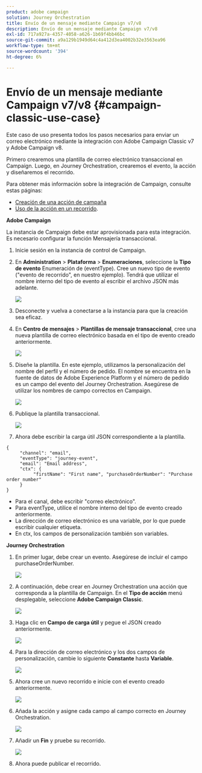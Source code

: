 ```yaml
---
product: adobe campaign
solution: Journey Orchestration
title: Envío de un mensaje mediante Campaign v7/v8
description: Envío de un mensaje mediante Campaign v7/v8
exl-id: 717a927a-4357-4058-a626-1b69f4bb46bc
source-git-commit: a9a129b1949d64c4a412d3ea4002b32e3563ea96
workflow-type: tm+mt
source-wordcount: '394'
ht-degree: 6%

---
```


# Envío de un mensaje mediante Campaign v7/v8 {#campaign-classic-use-case}

Este caso de uso presenta todos los pasos necesarios para enviar un correo electrónico mediante la integración con Adobe Campaign Classic v7 y Adobe Campaign v8.

Primero crearemos una plantilla de correo electrónico transaccional en Campaign. Luego, en Journey Orchestration, crearemos el evento, la acción y diseñaremos el recorrido.

Para obtener más información sobre la integración de Campaign, consulte estas páginas:

* [Creación de una acción de campaña](../action/acc-action.md)
* [Uso de la acción en un recorrido](../building-journeys/using-adobe-campaign-classic.md).

**Adobe Campaign**

La instancia de Campaign debe estar aprovisionada para esta integración. Es necesario configurar la función Mensajería transaccional.

1. Inicie sesión en la instancia de control de Campaign.

1. En **Administration** > **Plataforma** > **Enumeraciones**, seleccione la **Tipo de evento** Enumeración de (eventType). Cree un nuevo tipo de evento (&quot;evento de recorrido&quot;, en nuestro ejemplo). Tendrá que utilizar el nombre interno del tipo de evento al escribir el archivo JSON más adelante.

   ![](../assets/accintegration-uc-1.png)

1. Desconecte y vuelva a conectarse a la instancia para que la creación sea eficaz.

1. En **Centro de mensajes** > **Plantillas de mensaje transaccional**, cree una nueva plantilla de correo electrónico basada en el tipo de evento creado anteriormente.

   ![](../assets/accintegration-uc-2.png)

1. Diseñe la plantilla. En este ejemplo, utilizamos la personalización del nombre del perfil y el número de pedido. El nombre se encuentra en la fuente de datos de Adobe Experience Platform y el número de pedido es un campo del evento del Journey Orchestration. Asegúrese de utilizar los nombres de campo correctos en Campaign.

   ![](../assets/accintegration-uc-3.png)

1. Publique la plantilla transaccional.

   ![](../assets/accintegration-uc-4.png)

1. Ahora debe escribir la carga útil JSON correspondiente a la plantilla.

```
{
     "channel": "email",
     "eventType": "journey-event",
     "email": "Email address",
     "ctx": {
          "firstName": "First name", "purchaseOrderNumber": "Purchase order number"
     }
}
```

* Para el canal, debe escribir &quot;correo electrónico&quot;.
* Para eventType, utilice el nombre interno del tipo de evento creado anteriormente.
* La dirección de correo electrónico es una variable, por lo que puede escribir cualquier etiqueta.
* En ctx, los campos de personalización también son variables.

**Journey Orchestration**

1. En primer lugar, debe crear un evento. Asegúrese de incluir el campo purchaseOrderNumber.

   ![](../assets/accintegration-uc-5.png)

1. A continuación, debe crear en Journey Orchestration una acción que corresponda a la plantilla de Campaign. En el **Tipo de acción** menú desplegable, seleccione **Adobe Campaign Classic**.

   ![](../assets/accintegration-uc-6.png)

1. Haga clic en **Campo de carga útil** y pegue el JSON creado anteriormente.

   ![](../assets/accintegration-uc-7.png)

1. Para la dirección de correo electrónico y los dos campos de personalización, cambie lo siguiente **Constante** hasta **Variable**.

   ![](../assets/accintegration-uc-8.png)

1. Ahora cree un nuevo recorrido e inicie con el evento creado anteriormente.

   ![](../assets/accintegration-uc-9.png)

1. Añada la acción y asigne cada campo al campo correcto en Journey Orchestration.

   ![](../assets/accintegration-uc-10.png)

1. Añadir un **Fin** y pruebe su recorrido.

   ![](../assets/accintegration-uc-11.png)

1. Ahora puede publicar el recorrido.

